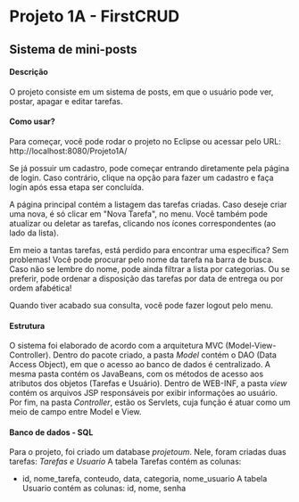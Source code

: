 # Projeto 1A - FirstCRUD

## Sistema de mini-posts

#### Descrição
O projeto consiste em um sistema de posts, em que o usuário pode ver, postar, apagar e editar tarefas.


#### Como usar?
Para começar, você pode rodar o projeto no Eclipse ou acessar pelo URL: http://localhost:8080/Projeto1A/

Se já possuir um cadastro, pode começar entrando diretamente pela página de login. Caso contrário, clique na opção para fazer um cadastro e faça login após essa etapa ser concluída.

A página principal contém a listagem das tarefas criadas. Caso deseje criar uma nova, é só clicar em "Nova Tarefa", no menu. 
Você também pode atualizar ou deletar as tarefas, clicando nos ícones correspondentes (ao lado da lista).

Em meio a tantas tarefas, está perdido para encontrar uma específica? Sem problemas! Você pode procurar pelo nome da tarefa na barra de busca. Caso não se lembre do nome, pode ainda filtrar a lista por categorias. Ou se preferir, pode ordenar a disposição das tarefas por data de entrega ou por ordem afabética!

Quando tiver acabado sua consulta, você pode fazer logout pelo menu.


#### Estrutura
O sistema foi elaborado de acordo com a arquitetura MVC (Model-View-Controller). Dentro do pacote criado, a pasta *Model* contém o DAO (Data Access Object), em que o acesso ao banco de dados é centralizado. A mesma pasta contém os JavaBeans, com os métodos de acesso aos atributos dos objetos (Tarefas e Usuário). Dentro de WEB-INF, a pasta *view* contém os arquivos JSP responsáveis por exibir informações ao usuário. Por fim, na pasta *Controller*, estão os Servlets, cuja função é atuar como um meio de campo entre Model e View.


#### Banco de dados - SQL
Para o projeto, foi criado um database *projetoum*. Nele, foram criadas duas tarefas: *Tarefas e Usuario*
A tabela Tarefas contém as colunas:
 - id, nome_tarefa, conteudo, data, categoria, nome_usuario
A tabela Usuario contém as colunas: id, nome, senha
